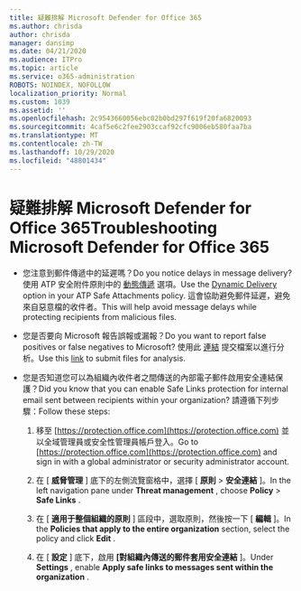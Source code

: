 ```yaml
---
title: 疑難排解 Microsoft Defender for Office 365
ms.author: chrisda
author: chrisda
manager: dansimp
ms.date: 04/21/2020
ms.audience: ITPro
ms.topic: article
ms.service: o365-administration
ROBOTS: NOINDEX, NOFOLLOW
localization_priority: Normal
ms.custom: 1039
ms.assetid: ''
ms.openlocfilehash: 2c9543660056ebc02b0bd297f619f20fa6820093
ms.sourcegitcommit: 4caf5e6c2fee2903ccaf92cfc9006eb580faa7ba
ms.translationtype: MT
ms.contentlocale: zh-TW
ms.lasthandoff: 10/29/2020
ms.locfileid: "48801434"
---
```

# <a name="troubleshooting-microsoft-defender-for-office-365"></a><span data-ttu-id="184fd-102">疑難排解 Microsoft Defender for Office 365</span><span class="sxs-lookup"><span data-stu-id="184fd-102">Troubleshooting Microsoft Defender for Office 365</span></span>

- <span data-ttu-id="184fd-103">您注意到郵件傳遞中的延遲嗎？</span><span class="sxs-lookup"><span data-stu-id="184fd-103">Do you notice delays in message delivery?</span></span> <span data-ttu-id="184fd-104">使用 ATP 安全附件原則中的 [動態傳遞](https://docs.microsoft.com/microsoft-365/security/office-365-security/dynamic-delivery-and-previewing) 選項。</span><span class="sxs-lookup"><span data-stu-id="184fd-104">Use the [Dynamic Delivery](https://docs.microsoft.com/microsoft-365/security/office-365-security/dynamic-delivery-and-previewing) option in your ATP Safe Attachments policy.</span></span> <span data-ttu-id="184fd-105">這會協助避免郵件延遲，避免來自惡意檔的收件者。</span><span class="sxs-lookup"><span data-stu-id="184fd-105">This will help avoid message delays while protecting recipients from malicious files.</span></span>

- <span data-ttu-id="184fd-106">您是否要向 Microsoft 報告誤報或漏報？</span><span class="sxs-lookup"><span data-stu-id="184fd-106">Do you want to report false positives or false negatives to Microsoft?</span></span> <span data-ttu-id="184fd-107">使用此 [連結](https://www.microsoft.com/wdsi/filesubmission/) 提交檔案以進行分析。</span><span class="sxs-lookup"><span data-stu-id="184fd-107">Use this [link](https://www.microsoft.com/wdsi/filesubmission/) to submit files for analysis.</span></span>

- <span data-ttu-id="184fd-108">您是否知道您可以為組織內收件者之間傳送的內部電子郵件啟用安全連結保護？</span><span class="sxs-lookup"><span data-stu-id="184fd-108">Did you know that you can enable Safe Links protection for internal email sent between recipients within your organization?</span></span> <span data-ttu-id="184fd-109">請遵循下列步驟：</span><span class="sxs-lookup"><span data-stu-id="184fd-109">Follow these steps:</span></span>

  1. <span data-ttu-id="184fd-110">移至 [https://protection.office.com](https://protection.office.com) 並以全域管理員或安全性管理員帳戶登入。</span><span class="sxs-lookup"><span data-stu-id="184fd-110">Go to [https://protection.office.com](https://protection.office.com) and sign in with a global administrator or security administrator account.</span></span>

  2. <span data-ttu-id="184fd-111">在 [ **威脅管理** ] 底下的左側流覽窗格中，選擇 [ **原則** \> **安全連結** ]。</span><span class="sxs-lookup"><span data-stu-id="184fd-111">In the left navigation pane under **Threat management** , choose **Policy** \> **Safe Links** .</span></span>

  3. <span data-ttu-id="184fd-112">在 [ **適用于整個組織的原則** ] 區段中，選取原則，然後按一下 [ **編輯** ]。</span><span class="sxs-lookup"><span data-stu-id="184fd-112">In the **Policies that apply to the entire organization** section, select the policy and click **Edit** .</span></span>

  4. <span data-ttu-id="184fd-113">在 [ **設定** ] 底下，啟用 **[對組織內傳送的郵件套用安全連結** ]。</span><span class="sxs-lookup"><span data-stu-id="184fd-113">Under **Settings** , enable **Apply safe links to messages sent within the organization** .</span></span>
